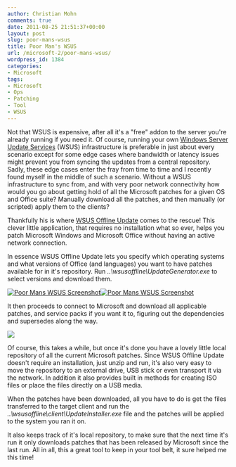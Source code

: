 ```yaml
---
author: Christian Mohn
comments: true
date: 2011-08-25 21:51:37+00:00
layout: post
slug: poor-mans-wsus
title: Poor Man's WSUS
url: /microsoft-2/poor-mans-wsus/
wordpress_id: 1384
categories:
- Microsoft
tags:
- Microsoft
- Ops
- Patching
- Tool
- WSUS
---
```


Not that WSUS is expensive, after all it's a "free" addon to the server you're already running if you need it. Of course, running your own [Windows Server Update Services](http://technet.microsoft.com/en-us/windowsserver/bb332157) (WSUS) infrastructure is preferable in just about every scenario except for some edge cases where bandwidth or latency issues might prevent you from syncing the updates from a central repository. Sadly, these edge cases enter the fray from time to time and I recently found myself in the middle of such a scenario. Without a WSUS infrastructure to sync from, and with very poor network connectivity how would you go about getting hold of all the Microsoft patches for a given OS and Office suite? Manually download all the patches, and then manually (or scripted) apply them to the clients?

Thankfully his is where [WSUS Offline Update](http://www.wsusoffline.net/) comes to the rescue! This clever little application, that requires no installation what so ever, helps you patch Microsoft Windows and Microsoft Office without having an active network connection.

In essence WSUS Offline Update lets you specify which operating systems and what versions of Office (and languages) you want to have patches available for in it's repository. Run _..\wsusoffline\UpdateGenerator.exe_ to select versions and download them.

[![Poor Mans WSUS Screenshot](http://vninja.net/wordpress/wp-content/uploads/2011/08/PoorMansWsus02-150x150.png)](http://vninja.net/wordpress/wp-content/uploads/2011/08/PoorMansWsus02.png)[![Poor Mans WSUS Screenshot](http://vninja.net/wordpress/wp-content/uploads/2011/08/PoorMansWsus03-150x150.png)](http://vninja.net/wordpress/wp-content/uploads/2011/08/PoorMansWsus03.png)











It then proceeds to connect to Microsoft and download all applicable patches, and service packs if you want it to, figuring out the dependencies and supersedes along the way.

[![](http://vninja.net/wordpress/wp-content/uploads/2011/08/PoorMansWsus05-150x150.png)](http://vninja.net/wordpress/wp-content/uploads/2011/08/PoorMansWsus05.png)











Of course, this takes a while, but once it's done you have a lovely little local repository of all the current Microsoft patches. Since WSUS Offline Update doesn't require an installation, just unzip and run, it's also very easy to move the repository to an external drive, USB stick or even transport it via the network. In addition it also provides built in methods for creating ISO files or place the files directly on a USB media.

When the patches have been downloaded, all you have to do is get the files transferred to the target client and run the _..\wsusoffline\client\UpdateInstaller.exe_ file and the patches will be applied to the system you ran it on.

It also keeps track of it's local repository, to make sure that the next time it's run it only downloads patches that has been released by Microsoft since the last run. All in all, this a great tool to keep in your tool belt, it sure helped me this time!
